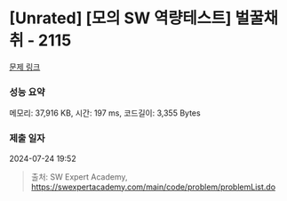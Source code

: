 # [Unrated] [모의 SW 역량테스트] 벌꿀채취 - 2115 

[문제 링크](https://swexpertacademy.com/main/code/problem/problemDetail.do?contestProbId=AV5V4A46AdIDFAWu) 

### 성능 요약

메모리: 37,916 KB, 시간: 197 ms, 코드길이: 3,355 Bytes

### 제출 일자

2024-07-24 19:52



> 출처: SW Expert Academy, https://swexpertacademy.com/main/code/problem/problemList.do